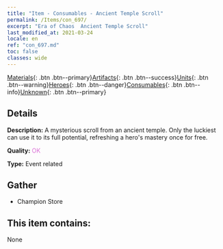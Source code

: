 ```yaml
---
title: "Item - Consumables - Ancient Temple Scroll"
permalink: /Items/con_697/
excerpt: "Era of Chaos  Ancient Temple Scroll"
last_modified_at: 2021-03-24
locale: en
ref: "con_697.md"
toc: false
classes: wide
---
```

 [Materials](/Items/){: .btn .btn--primary}[Artifacts](/Items/Artifacts/){: .btn .btn--success}[Units](/Items/Units/){: .btn .btn--warning}[Heroes](/Items/Heroes/){: .btn .btn--danger}[Consumables](/Items/Consumables/){: .btn .btn--info}[Unknown](/Items/Unknown/){: .btn .btn--primary}

## Details
 **Description:** A mysterious scroll from an ancient temple. Only the luckiest can use it to its full potential, refreshing a hero's mastery once for free.

 **Quality:** <span style="color: #DA70D6">OK</span>

 **Type:** Event related

## Gather

*    Champion Store 

## This item contains:

  None

